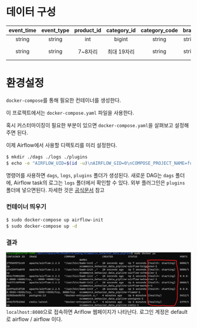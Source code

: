 # 데이터 구성
|event_time|event_type|product_id|category_id|category_code|brand|price|user_id|user_session|
|:---:|:---:|:---:|:---:|:---:|:---:|:---:|:---:|:---:|
|string|string|int|bigint|string|string|double|int|string|
|string|string|7~8자리|최대 19자리|string|string|소수점 2자리|9자리|string|

# 환경설정
`docker-compose`를 통해 필요한 컨테이너를 생성한다.

이 프로젝트에서는 `docker-compose.yaml` 파일을 사용한다.


혹시 커스터마이징이 필요한 부분이 있으면 `docker-compose.yaml`을 살펴보고 설정해주면 된다.

이제 Airflow에서 사용할 디렉토리를 미리 설정한다.
```bash
$ mkdir ./dags ./logs ./plugins
$ echo -e "AIRFLOW_UID=$(id -u)\nAIRFLOW_GID=0\nCOMPOSE_PROJECT_NAME=fora" > .env
```
명령어를 사용하면 `dags`, `logs`, `plugins` 폴더가 생성된다.
새로운 DAG는 `dags` 폴더에, Airflow task의 로그는 `logs` 폴더에서 확인할 수 있다. 외부 플러그인은 `plugins` 폴더에 넣으면된다. 자세한 것은 [공식문서](https://airflow.apache.org/docs/apache-airflow/2.2.5/start/docker.html) 참고

### 컨테이너 띄우기
```bash
$ sudo docker-compose up airflow-init
$ sudo docker-compose up -d
```

### 결과
![airflow-1](./img/airflow-1.png)
`localhost:8080`으로 접속하면 Ariflow 웹페이지가 나타난다. 로그인 계정은 default로 airflow / airflow 이다.







